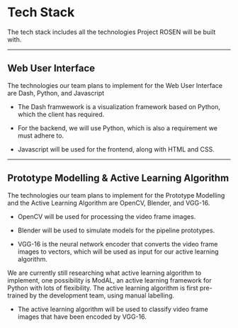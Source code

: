 # Tech Stack

The tech stack includes all the technologies Project ROSEN will be built with.


---


## Web User Interface


The technologies our team plans to implement for the Web User Interface are Dash, Python, and Javascript

- The Dash framwework is a visualization framework based on Python, which the client has required.

- For the backend, we will use Python, which is also a requirement we must adhere to.

- Javascript will be used for the frontend, along with HTML and CSS.


---


## Prototype Modelling & Active Learning Algorithm


The technologies our team plans to implement for the Prototype Modelling and the Active Learning Algorithm are OpenCV, Blender, and VGG-16.

- OpenCV will be used for processing the video frame images.

- Blender will be used to simulate models for the pipeline prototypes.

- VGG-16 is the neural network encoder that converts the video frame images to vectors, which will be used as input for our active learning algorithm.


We are currently still researching what active learning algorithm to implement, one possibility is ModAL, an active learning framework for Python with lots of flexibility.
The active learning algorithm is first pre-trained by the development team, using manual labelling.

- The active learning algorithm will be used to classify video frame images that have been encoded by VGG-16.

